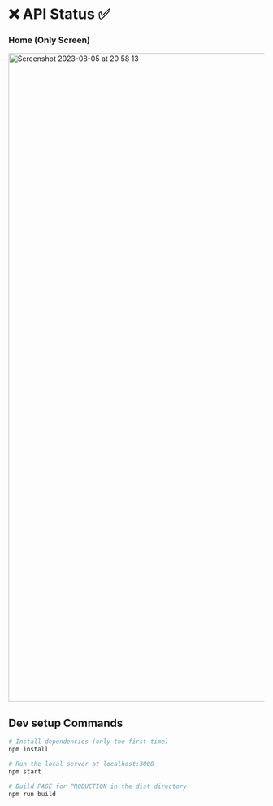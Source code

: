 # ❌ API Status ✅

### Home (Only Screen)

<img width="1274" alt="Screenshot 2023-08-05 at 20 58 13" src="https://github.com/RubenChirino/api-status-app/assets/52714843/6026bb95-3579-4d63-b36e-82baf5a34b61">

## Dev setup Commands

```bash
# Install dependencies (only the first time)
npm install

# Run the local server at localhost:3000
npm start

# Build PAGE for PRODUCTION in the dist directory
npm run build
```
